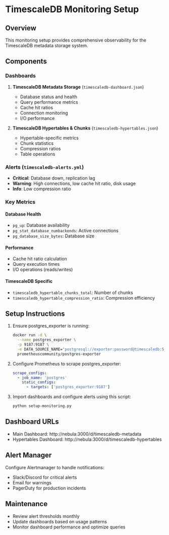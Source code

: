 # TimescaleDB Monitoring Setup

## Overview
This monitoring setup provides comprehensive observability for the TimescaleDB metadata storage system.

## Components

### Dashboards
1. **TimescaleDB Metadata Storage** (`timescaledb-dashboard.json`)
   - Database status and health
   - Query performance metrics
   - Cache hit ratios
   - Connection monitoring
   - I/O performance

2. **TimescaleDB Hypertables & Chunks** (`timescaledb-hypertables.json`)
   - Hypertable-specific metrics
   - Chunk statistics
   - Compression ratios
   - Table operations

### Alerts (`timescaledb-alerts.yml`)
- **Critical**: Database down, replication lag
- **Warning**: High connections, low cache hit ratio, disk usage
- **Info**: Low compression ratio

### Key Metrics

#### Database Health
- `pg_up`: Database availability
- `pg_stat_database_numbackends`: Active connections
- `pg_database_size_bytes`: Database size

#### Performance
- Cache hit ratio calculation
- Query execution times
- I/O operations (reads/writes)

#### TimescaleDB Specific
- `timescaledb_hypertable_chunks_total`: Number of chunks
- `timescaledb_hypertable_compression_ratio`: Compression efficiency

## Setup Instructions

1. Ensure postgres_exporter is running:
   ```bash
   docker run -d \
     --name postgres_exporter \
     -p 9187:9187 \
     -e DATA_SOURCE_NAME="postgresql://exporter:password@timescaledb:5432/detektor_db?sslmode=disable" \
     prometheuscommunity/postgres-exporter
   ```

2. Configure Prometheus to scrape postgres_exporter:
   ```yaml
   scrape_configs:
     - job_name: 'postgres'
       static_configs:
         - targets: ['postgres_exporter:9187']
   ```

3. Import dashboards and configure alerts using this script:
   ```bash
   python setup-monitoring.py
   ```

## Dashboard URLs
- Main Dashboard: http://nebula:3000/d/timescaledb-metadata
- Hypertables Dashboard: http://nebula:3000/d/timescaledb-hypertables

## Alert Manager
Configure Alertmanager to handle notifications:
- Slack/Discord for critical alerts
- Email for warnings
- PagerDuty for production incidents

## Maintenance
- Review alert thresholds monthly
- Update dashboards based on usage patterns
- Monitor dashboard performance and optimize queries
